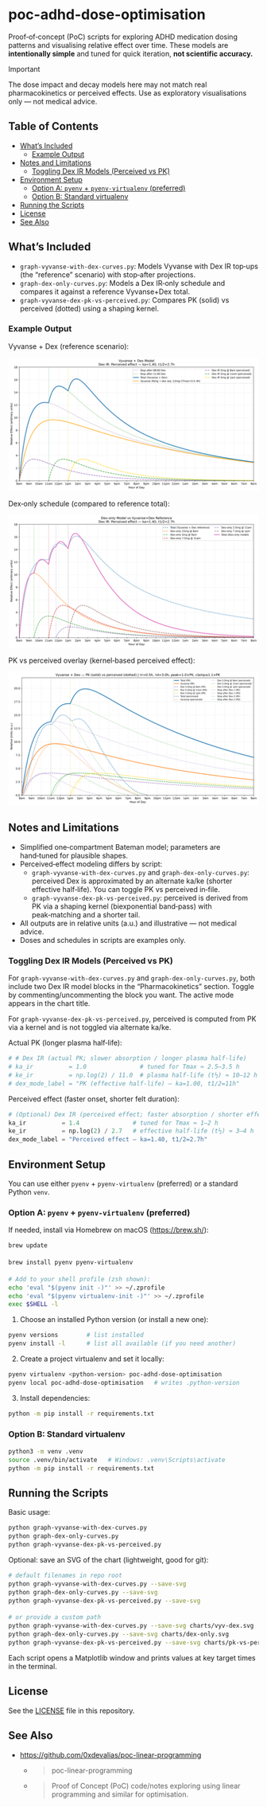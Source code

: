 # poc-adhd-dose-optimisation

Proof‑of‑concept (PoC) scripts for exploring ADHD medication dosing patterns and visualising relative effect over time. These models are **intentionally simple** and tuned for quick iteration, **not scientific accuracy.**

> [!IMPORTANT]
> The dose impact and decay models here may not match real pharmacokinetics or perceived effects. Use as exploratory visualisations only — not medical advice.

## Table of Contents

<!-- TOC start (generated with https://bitdowntoc.derlin.ch/) -->
- [What’s Included](#whats-included)
  - [Example Output](#example-output)
- [Notes and Limitations](#notes-and-limitations)
  - [Toggling Dex IR Models (Perceived vs PK)](#toggling-dex-ir-models-perceived-vs-pk)
- [Environment Setup](#environment-setup)
  - [Option A: `pyenv` + `pyenv-virtualenv` (preferred)](#option-a-pyenv--pyenv-virtualenv-preferred)
  - [Option B: Standard virtualenv](#option-b-standard-virtualenv)
- [Running the Scripts](#running-the-scripts)
- [License](#license)
- [See Also](#see-also)
<!-- TOC end -->

## What’s Included

- `graph-vyvanse-with-dex-curves.py`: Models Vyvanse with Dex IR top‑ups (the “reference” scenario) with stop‑after projections.
- `graph-dex-only-curves.py`: Models a Dex IR‑only schedule and compares it against a reference Vyvanse+Dex total.
- `graph-vyvanse-dex-pk-vs-perceived.py`: Compares PK (solid) vs perceived (dotted) using a shaping kernel.

### Example Output

Vyvanse + Dex (reference scenario):

![Vyvanse + Dex reference](graph-vyvanse-with-dex-curves.svg)

Dex‑only schedule (compared to reference total):

![Dex‑only model](graph-dex-only-curves.svg)

PK vs perceived overlay (kernel‑based perceived effect):

![PK vs perceived](graph-vyvanse-dex-pk-vs-perceived.svg)

## Notes and Limitations

- Simplified one‑compartment Bateman model; parameters are hand‑tuned for plausible shapes.
- Perceived‑effect modeling differs by script:
  - `graph-vyvanse-with-dex-curves.py` and `graph-dex-only-curves.py`: perceived Dex is approximated by an alternate ka/ke (shorter effective half‑life). You can toggle PK vs perceived in‑file.
  - `graph-vyvanse-dex-pk-vs-perceived.py`: perceived is derived from PK via a shaping kernel (biexponential band‑pass) with peak‑matching and a shorter tail.
- All outputs are in relative units (a.u.) and illustrative — not medical advice.
- Doses and schedules in scripts are examples only.

### Toggling Dex IR Models (Perceived vs PK)

For `graph-vyvanse-with-dex-curves.py` and `graph-dex-only-curves.py`, both include two Dex IR model blocks in the “Pharmacokinetics” section. Toggle by commenting/uncommenting the block you want. The active mode appears in the chart title.

For `graph-vyvanse-dex-pk-vs-perceived.py`, perceived is computed from PK via a kernel and is not toggled via alternate ka/ke.

Actual PK (longer plasma half‑life):

```python
# # Dex IR (actual PK; slower absorption / longer plasma half-life)
# ka_ir          = 1.0               # tuned for Tmax ≈ 2.5–3.5 h
# ke_ir          = np.log(2) / 11.0  # plasma half-life (t½) ≈ 10–12 h
# dex_mode_label = "PK (effective half-life) — ka=1.00, t1/2=11h"
```

Perceived effect (faster onset, shorter felt duration):

```python
# (Optional) Dex IR (perceived effect; faster absorption / shorter effective half-life)
ka_ir          = 1.4               # tuned for Tmax ≈ 1–2 h
ke_ir          = np.log(2) / 2.7   # effective half-life (t½) ≈ 3–4 h
dex_mode_label = "Perceived effect — ka=1.40, t1/2=2.7h"
```

## Environment Setup

You can use either `pyenv` + `pyenv-virtualenv` (preferred) or a standard Python `venv`.

### Option A: `pyenv` + `pyenv-virtualenv` (preferred)

If needed, install via Homebrew on macOS (https://brew.sh/):

```sh
brew update

brew install pyenv pyenv-virtualenv

# Add to your shell profile (zsh shown):
echo 'eval "$(pyenv init -)"' >> ~/.zprofile
echo 'eval "$(pyenv virtualenv-init -)"' >> ~/.zprofile
exec $SHELL -l
```

1) Choose an installed Python version (or install a new one):

```sh
pyenv versions        # list installed
pyenv install -l      # list all available (if you need another)
```

2) Create a project virtualenv and set it locally:

```sh
pyenv virtualenv <python-version> poc-adhd-dose-optimisation
pyenv local poc-adhd-dose-optimisation   # writes .python-version
```

3) Install dependencies:

```sh
python -m pip install -r requirements.txt
```

### Option B: Standard virtualenv

```sh
python3 -m venv .venv
source .venv/bin/activate   # Windows: .venv\Scripts\activate
python -m pip install -r requirements.txt
```

## Running the Scripts

Basic usage:

```sh
python graph-vyvanse-with-dex-curves.py
python graph-dex-only-curves.py
python graph-vyvanse-dex-pk-vs-perceived.py
```

Optional: save an SVG of the chart (lightweight, good for git):

```sh
# default filenames in repo root
python graph-vyvanse-with-dex-curves.py --save-svg
python graph-dex-only-curves.py --save-svg
python graph-vyvanse-dex-pk-vs-perceived.py --save-svg

# or provide a custom path
python graph-vyvanse-with-dex-curves.py --save-svg charts/vyv-dex.svg
python graph-dex-only-curves.py --save-svg charts/dex-only.svg
python graph-vyvanse-dex-pk-vs-perceived.py --save-svg charts/pk-vs-perceived.svg
```

Each script opens a Matplotlib window and prints values at key target times in the terminal.

## License

See the [LICENSE](LICENSE) file in this repository.

## See Also

- https://github.com/0xdevalias/poc-linear-programming
  - > poc-linear-programming
  - > Proof of Concept (PoC) code/notes exploring using linear programming and similar for optimisation.
